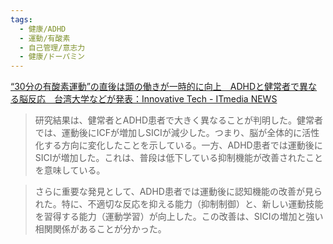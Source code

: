 ```yaml
---
tags:
  - 健康/ADHD
  - 運動/有酸素
  - 自己管理/意志力
  - 健康/ドーパミン
---
```

[“30分の有酸素運動”の直後は頭の働きが一時的に向上　ADHDと健常者で異なる脳反応　台湾大学などが発表：Innovative Tech - ITmedia NEWS](https://www.itmedia.co.jp/news/articles/2502/12/news053.html)

>研究結果は、健常者とADHD患者で大きく異なることが判明した。健常者では、運動後にICFが増加しSICIが減少した。つまり、脳が全体的に活性化する方向に変化したことを示している。一方、ADHD患者では運動後にSICIが増加した。これは、普段は低下している抑制機能が改善されたことを意味している。

>さらに重要な発見として、ADHD患者では運動後に認知機能の改善が見られた。特に、不適切な反応を抑える能力（抑制制御）と、新しい運動技能を習得する能力（運動学習）が向上した。この改善は、SICIの増加と強い相関関係があることが分かった。

